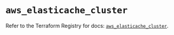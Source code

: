 # `aws_elasticache_cluster`

Refer to the Terraform Registry for docs: [`aws_elasticache_cluster`](https://registry.terraform.io/providers/hashicorp/aws/6.14.0/docs/resources/elasticache_cluster).
